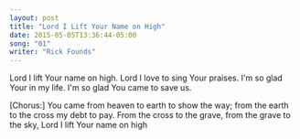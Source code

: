 ```yaml
---
layout: post
title: "Lord I Lift Your Name on High"
date: 2015-05-05T13:36:44-05:00
song: "01"
writer: "Rick Founds"
---
```


Lord I lift Your name on high.
Lord I love to sing Your praises.
I'm so glad Your in my life.
I'm so glad You came to save us.

[Chorus:]
You came from heaven to earth
to show the way;
from the earth to the cross
my debt to pay.
From the cross to the grave,
from the grave to the sky,
Lord I lift Your name on high
